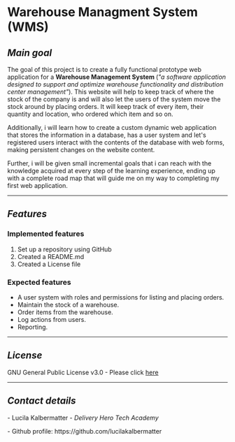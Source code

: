 <h1>Warehouse Managment System (WMS) </h1>

<h2> <em> Main goal </em></h2> 

<p> The goal of this project is to create a fully functional prototype web application for a <strong> Warehouse Management System </strong> (<em>"a software application designed to support and optimize warehouse functionality and distribution center management"</em>). This website will help to keep track of where the stock of the company is and will also let the users of the system move the stock around by placing orders. It will keep track of every item, their quantity and location, who ordered which item and so on. 
</p>
<p> Additionally, i will learn how to create a custom dynamic web application that stores the information in a database, has a user system and let's registered users interact with the contents of the database with web forms, making persistent changes on the website content.
</p>

<p> Further, i will be given small incremental goals that i can reach with the knowledge acquired at every step of the learning experience, ending up with a complete road map that will guide me on my way to completing my first web application.</p>

<hr> 

<h2> <em> Features </em> </h2>

<h3> Implemented features</h3>

 <ol> 
   <li> Set up a repository using GitHub </li>
   <li> Created a README.md </li>
   <li> Created a License file</li>
</ol>

<h3> Expected features</h3>

  <ul>
   <li> A user system with roles and permissions for listing and placing orders. </li>
   <li> Maintain the stock of a warehouse.</li>
   <li> Order items from the warehouse.</li>
   <li> Log actions from users. </li>
   <li> Reporting. </li>
 </ul>
 
 <hr>
<h2> <em> License </em> </h2>

<p> GNU General Public License v3.0 - Please click <a href= "https://choosealicense.com/licenses/gpl-3.0/" target= "_blank" > here </a> </p>

<hr>
<strong> <em> <h2> Contact details </h2> </em> </strong>

   <p> - Lucila Kalbermatter - <em> Delivery Hero Tech Academy </em> </p>
   <p> - Github profile: https://github.com/lucilakalbermatter </p>

